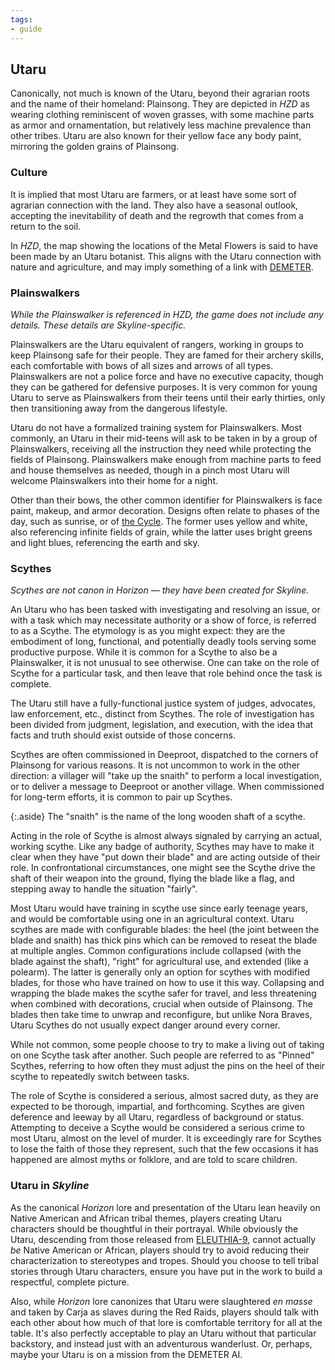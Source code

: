 ```yaml
---
tags:
- guide
---
```


## Utaru

Canonically, not much is known of the Utaru, beyond their agrarian roots and the name of their homeland: Plainsong.
They are depicted in _HZD_ as wearing clothing reminiscent of woven grasses, with some machine parts as armor and ornamentation, but relatively less machine prevalence than other tribes.
Utaru are also known for their yellow face any body paint, mirroring the golden grains of Plainsong.

### Culture

It is implied that most Utaru are farmers, or at least have some sort of agrarian connection with the land.
They also have a seasonal outlook, accepting the inevitability of death and the regrowth that comes from a return to the soil.

In _HZD_, the map showing the locations of the Metal Flowers is said to have been made by an Utaru botanist.
This aligns with the Utaru connection with nature and agriculture, and may imply something of a link with [DEMETER](220-demeter.md).

### Plainswalkers

_While the Plainswalker is referenced in HZD, the game does not include any details.  These details are Skyline-specific._

Plainswalkers are the Utaru equivalent of rangers, working in groups to keep Plainsong safe for their people.
They are famed for their archery skills, each comfortable with bows of all sizes and arrows of all types.
Plainswalkers are not a police force and have no executive capacity, though they can be gathered for defensive purposes.
It is very common for young Utaru to serve as Plainswalkers from their teens until their early thirties, only then transitioning away from the dangerous lifestyle.

Utaru do not have a formalized training system for Plainswalkers.
Most commonly, an Utaru in their mid-teens will ask to be taken in by a group of Plainswalkers, receiving all the instruction they need while protecting the fields of Plainsong.
Plainswalkers make enough from machine parts to feed and house themselves as needed, though in a pinch most Utaru will welcome Plainswalkers into their home for a night.

Other than their bows, the other common identifier for Plainswalkers is face paint, makeup, and armor decoration.
Designs often relate to phases of the day, such as sunrise, or of [the Cycle](415-the-cycle.md).
The former uses yellow and white, also referencing infinite fields of grain, while the latter uses bright greens and light blues, referencing the earth and sky.

### Scythes

_Scythes are not canon in Horizon — they have been created for Skyline._

An Utaru who has been tasked with investigating and resolving an issue, or with a task which may necessitate authority or a show of force, is referred to as a Scythe.
The etymology is as you might expect: they are the embodiment of long, functional, and potentially deadly tools serving some productive purpose.
While it is common for a Scythe to also be a Plainswalker, it is not unusual to see otherwise.
One can take on the role of Scythe for a particular task, and then leave that role behind once the task is complete.

The Utaru still have a fully-functional justice system of judges, advocates, law enforcement, etc., distinct from Scythes.
The role of investigation has been divided from judgment, legislation, and execution, with the idea that facts and truth should exist outside of those concerns.

Scythes are often commissioned in Deeproot, dispatched to the corners of Plainsong for various reasons.
It is not uncommon to work in the other direction: a villager will "take up the snaith" to perform a local investigation, or to deliver a message to Deeproot or another village.
When commissioned for long-term efforts, it is common to pair up Scythes.

{:.aside}
The "snaith" is the name of the long wooden shaft of a scythe.

Acting in the role of Scythe is almost always signaled by carrying an actual, working scythe.
Like any badge of authority, Scythes may have to make it clear when they have "put down their blade" and are acting outside of their role.
In confrontational circumstances, one might see the Scythe drive the shaft of their weapon into the ground, flying the blade like a flag, and stepping away to handle the situation "fairly".

Most Utaru would have training in scythe use since early teenage years, and would be comfortable using one in an agricultural context.
Utaru scythes are made with configurable blades: the heel (the joint between the blade and snaith) has thick pins which can be removed to reseat the blade at multiple angles.
Common configurations include collapsed (with the blade against the shaft), "right" for agricultural use, and extended (like a polearm).
The latter is generally only an option for scythes with modified blades, for those who have trained on how to use it this way.
Collapsing and wrapping the blade makes the scythe safer for travel, and less threatening when combined with decorations, crucial when outside of Plainsong.
The blades then take time to unwrap and reconfigure, but unlike Nora Braves, Utaru Scythes do not usually expect danger around every corner.

While not common, some people choose to try to make a living out of taking on one Scythe task after another.
Such people are referred to as "Pinned" Scythes, referring to how often they must adjust the pins on the heel of their scythe to repeatedly switch between tasks.

The role of Scythe is considered a serious, almost sacred duty, as they are expected to be thorough, impartial, and forthcoming.
Scythes are given deference and leeway by all Utaru, regardless of background or status.
Attempting to deceive a Scythe would be considered a serious crime to most Utaru, almost on the level of murder.
It is exceedingly rare for Scythes to lose the faith of those they represent, such that the few occasions it has happened are almost myths or folklore, and are told to scare children.

### Utaru in _Skyline_

As the canonical _Horizon_ lore and presentation of the Utaru lean heavily on Native American and African tribal themes, players creating Utaru characters should be thoughtful in their portrayal.
While obviously the Utaru, descending from those released from [ELEUTHIA-9](240-eleuthia.md), cannot actually _be_ Native American or African, players should try to avoid reducing their characterization to stereotypes and tropes.
Should you choose to tell tribal stories through Utaru characters, ensure you have put in the work to build a respectful, complete picture.

Also, while _Horizon_ lore canonizes that Utaru were slaughtered _en masse_ and taken by Carja as slaves during the Red Raids, players should talk with each other about how much of that lore is comfortable territory for all at the table.
It's also perfectly acceptable to play an Utaru without that particular backstory, and instead just with an adventurous wanderlust.
Or, perhaps, maybe your Utaru is on a mission from the DEMETER AI.
